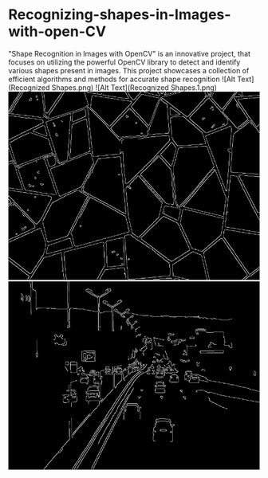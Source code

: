 # Recognizing-shapes-in-Images-with-open-CV
"Shape Recognition in Images with OpenCV" is an innovative project, that focuses on utilizing the powerful OpenCV library to detect and identify various shapes present in images. This project showcases a collection of efficient algorithms and methods for accurate shape recognition
![Alt Text](Recognized Shapes.png)
![Alt Text](Recognized Shapes.1.png)
![Alt Text](edges.png)
![Alt Text](edges.1.png)


